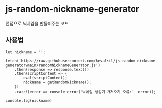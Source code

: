 # js-random-nickname-generator
랜덤으로 닉네임을 만들어주는 코드

## 사용법
```
let nickname = '';

fetch('https://raw.githubusercontent.com/kevalsil/js-random-nickname-generator/main/randomNicknameGenerator.js')
    .then(response => response.text())
    .then(scriptContent => {
        eval(scriptContent);
        nickname = getRandomNickname();
    })
    .catch(error => console.error('닉네임 생성기 가져오기 오류:', error));

console.log(nickname)
```
